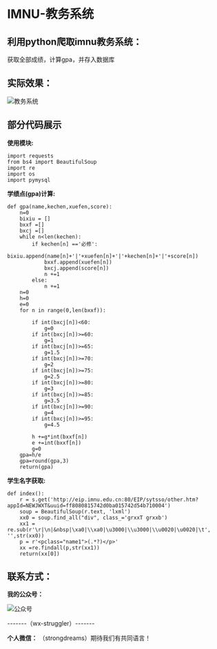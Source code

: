 # IMNU-教务系统

## 利用python爬取imnu教务系统：

获取全部成绩，计算gpa，并存入数据库



## 实际效果：



![教务系统](http://wx3.sinaimg.cn/large/a27af0cbly1fkj5tieci8j20fb0ciwf7.jpg)




## 部分代码展示


**使用模块:**
```
import requests
from bs4 import BeautifulSoup
import re
import os
import pymysql
```
**学绩点(gpa)计算:**
```
def gpa(name,kechen,xuefen,score):
    n=0
    bixiu = []
    bxxf =[]
    bxcj =[]
    while n<len(kechen):
        if kechen[n] =='必修':
            bixiu.append(name[n]+'|'+xuefen[n]+'|'+kechen[n]+'|'+score[n])
            bxxf.append(xuefen[n])
            bxcj.append(score[n])
            n +=1
        else:
            n +=1
    n=0
    h=0
    e=0
    for n in range(0,len(bxxf)):
        
        if int(bxcj[n])<60:
            g=0
        if int(bxcj[n])>=60:
            g=1
        if int(bxcj[n])>=65:
            g=1.5  
        if int(bxcj[n])>=70:
            g=2
        if int(bxcj[n])>=75:
            g=2.5
        if int(bxcj[n])>=80:
            g=3
        if int(bxcj[n])>=85:
            g=3.5   
        if int(bxcj[n])>=90:
            g=4
        if int(bxcj[n])>=95:
            g=4.5
        
        h +=g*int(bxxf[n])
        e +=int(bxxf[n])
        g=0
    gpa=h/e
    gpa=round(gpa,3)
    return(gpa)

```
**学生名字获取:**
```
def index():
    r = s.get('http://eip.imnu.edu.cn:80/EIP/sytsso/other.htm?appId=NEWJWXT&uuid=ff8080815742d0ba015742d54b710004')
    soup = BeautifulSoup(r.text, 'lxml')
    xx0 = soup.find_all("div", class_='grxxT grxxb')
    xx1 = re.sub(r'\r|\n|&nbsp|\xa0|\\xa0|\u3000|\\u3000|\\u0020|\u0020|\t', '',str(xx0))
    p = r'<pclass="name1">(.*?)</p>'
    xx =re.findall(p,str(xx1))
    return(xx[0])
```
## 联系方式：
**我的公众号：**

![公众号](http://wx4.sinaimg.cn/mw690/a27af0cbly1fbpg26dks8j2058058mxa.jpg)

-------（wx-struggler）-------

**个人微信：**
（strongdreams）期待我们有共同语言！